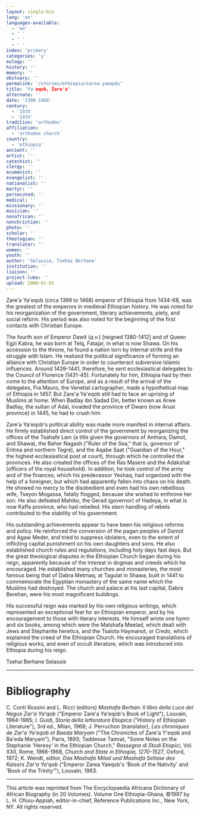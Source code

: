 ```yaml
---
layout: single-bio
lang: 'en'
languages-available:
  - 'en'
  - ' '
  - ' '
  - ' '
index: 'primary'
categories: 'y'
eulogy: ''
history: ''
memory: ''
obituary: ''
permalink: '/stories/ethiopia/zarea-yaeqob/'
title: 'Ya'eqob, Zare'a'
alternate: ''
date: '1399-1468'
century:
  - '15th'
  - '14th'
tradition: 'orthodox'
affiliation:
  - 'orthodox church'
country:
  - 'ethiopia'
ancient: ''
artist: ''
catechist: ''
clergy: ''
ecumenist: ''
evangelist: ''
nationalist: ''
martyr: ''
persecuted: ''
medical: ''
missionary: ''
musician: ''
nonafrican: ''
nonchristian: ''
photo: ''
scholar: ''
theologian: ''
translator: ''
women: ''
youth: ''
author: 'Selassie, Tsehai Berhane'
institution: ''
liaison: ''
project-luke: ''
upload: 2000-01-01
---
```



Zare'a Ya'eqob (circa 1399 to 1468) emperor of Ethiopia from 1434-68, was the greatest of the emperors in medieval Ethiopian history. He was noted for his reorganization of the government, literary achievements, piety, and social reform. His period was also noted for the beginning of the first contacts with Christian Europe.

The fourth son of Emperor Dawit (*q.v.*) [reigned 1380-1412] and of Queen Egzi Kabra, he was born at Telq, Fatajar, in what is now Shawa. On his accession to the throne, he found a nation torn by internal strife and the struggle with Islam. He realized the political significance of forming an alliance with Christian Europe in order to counteract subversive Islamic influences. Around 1439-1441, therefore, he sent ecclesiastical delegates to the Council of Florence (1431-45). Fortunately for him, Ethiopia had by then come to the attention of Europe, and as a result of the arrival of the delegates, Fra Mauro, the Venetial cartographer, made a hypothetical map of Ethiopia in 1457. But Zare'a Ya'eqob still had to face an uprising of Muslims at home. When Badlay ibn Sadad Din, better known as Arwe Badlay, the sultan of Adal, invaded the province of Dwaro (now Arusi province) in 1445, he had to crush him.

Zare'a Ya'eqob's political ability was made more manifest in internal affairs. He firmly established direct control of the government by reorganizing the offices of the Tsahafe Lam (a title given the governors of Amhara, Damot, and Shawa), the Baher Nagash ("Ruler of the Sea," that is, governor of Eritrea and northern Tegré), and the Aqabe Saat ("Guardian of the Hour," the highest ecclesiastical post at court), through which he controlled the provinces. He also created the offices of the Ras Masere and the Adakshat (officers of the royal household). In addition, he took control of the army and of the finances, which his predecessor Yeshaq, had organized with the help of a foreigner, but which had apparently fallen into chaos on his death. He showed no mercy to the disobedient and even had his own rebellious wife, Tseyon Mogassa, fatally flogged, because she wished to enthrone her son. He also defeated Mahiko, the Gerad (governor) of Hadeya, in what is now Kaffa province, who had rebelled. His stern handling of rebels contributed to the stability of his government.

His outstanding achievements appear to have been his religious reforms and policy. He reinforced the conversion of the pagan peoples of Damot and Agaw Meder, and tried to suppress idolaters, even to the extent of inflicting capital punishment on his own daughters and sons. He also established church rules and regulations, including holy days fast days. But the great theological disputes in the Ethiopian Church began during his reign, apparently because of the interest in dogmas and creeds which he encouraged. He established many churches and monasteries, the most famous being that of Dabra Metmaq, at Tagulat in Shawa, built in 1441 to commemorate the Egyptian monastery of the same name which the Muslims had destroyed. The church and palace at his last capital, Dabra Berehan, were his most magnificent buildings.

His successful reign was marked by his own religious writings, which represented an exceptional feat for an Ethiopian emperor, and by his encouragement to those with literary interests. He himself wrote one hymn and six books, among which were the Matshafa Meelad, which dealt with Jews and Stephanite heretics, and the Tsalota Haymanot, or Credo, which explained the creed of the Ethiopian Church. He encouraged translations of religious works, and even of occult literature, which was introduced into Ethiopia during his reign.

Tsehai Berhane Selassie

---

# Bibliography

C. Conti Rossini and L. Ricci (editors) *Mashafa Berhan: Il libro della Luce del Negus Zar'a Ya'qob* ("Emperor Zare'a Ya'eqob's Book of Light"), Louvain, 1964-1965; I. Guidi, *Storia della letteratura Etiopica* ("History of Ethiopian Literature"), 3rd ed., Milan, 1968; J. Perruchon (translator), *Les chroniques de Zar'a Ya'eqob et Baeda Maryam* ("The Chronicles of Zare'a Y'eqob and Ba'eda Maryam"), Paris, 1893; Taddesse Tamrat, "Some Notes on the Stephanie 'Heresy' in the Ethiopian Church," *Rassegna di Studi Etiopici*, Vol. XXII, Rome, 1966-1968, *Church and State in Ethiopia, 1270-1527*, Oxford, 1972; K. Wendt, editor, *Das Mashafa Milad und Mashafa Sellase des Kaisers Zar'a Ya'qob* ("Emperor Zarea Yaeqob's 'Book of the Nativity' and 'Book of the Trinity'"), Louvain, 1963.

---

This article was reprinted from The Encyclopaedia Africana Dictionary of African Biography (in 20 Volumes). Volume One Ethiopia-Ghana, ©1997 by L. H. Ofosu-Appiah, editor-in-chief, Reference Publications Inc., New York, NY. All rights reserved.